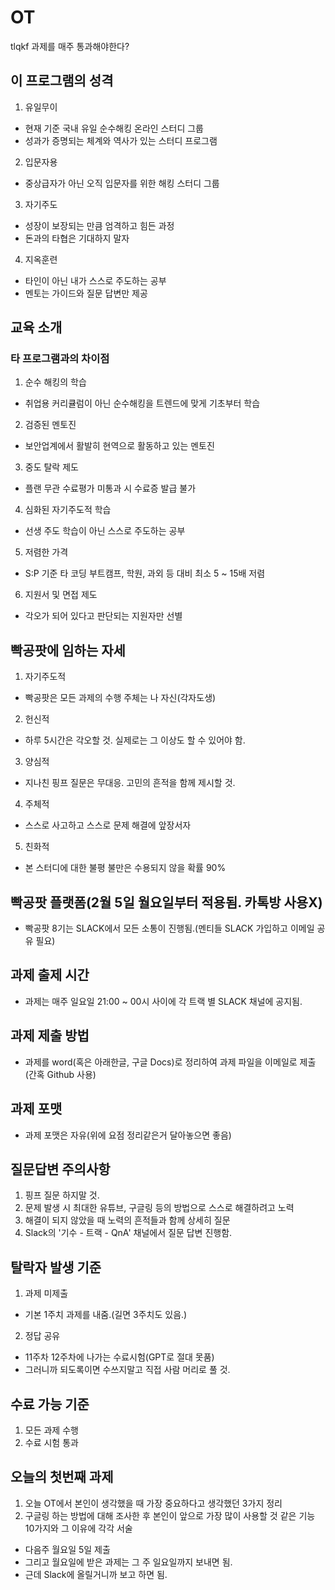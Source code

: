 # OT
tlqkf 과제를 매주 통과해야한다?
## 이 프로그램의 성격 
1. 유일무이
- 현재 기준 국내 유일 순수해킹 온라인 스터디 그룹
- 성과가 증명되는 체계와 역사가 있는 스터디 프로그램

2. 입문자용
- 중상급자가 아닌 오직 입문자를 위한 해킹 스터디 그룹

3. 자기주도
- 성장이 보장되는 만큼 엄격하고 힘든 과정
- 돈과의 타협은 기대하지 말자

4. 지옥훈련
- 타인이 아닌 내가 스스로 주도하는 공부
- 멘토는 가이드와 질문 답변만 제공

## 교육 소개
### 타 프로그램과의 차이점

1. 순수 해킹의 학습
- 취업용 커리큘럼이 아닌 순수해킹을 트렌드에 맞게 기초부터 학습

2. 검증된 멘토진
- 보안업계에서 활발히 현역으로 활동하고 있는 멘토진

3. 중도 탈락 제도
- 플랜 무관 수료평가 미통과 시 수료증 발급 불가

4. 심화된 자기주도적 학습
- 선생 주도 학습이 아닌 스스로 주도하는 공부

5. 저렴한 가격
- S:P 기준 타 코딩 부트캠프, 학원, 과외 등 대비 최소 5 ~ 15배 저렴

6. 지원서 및 면접 제도
- 각오가 되어 있다고 판단되는 지원자만 선별

## 빡공팟에 임하는 자세

1. 자기주도적
- 빡공팟은 모든 과제의 수행 주체는 나 자신(각자도생)

2. 헌신적
- 하루 5시간은 각오할 것. 실제로는 그 이상도 할 수 있어야 함.

3. 양심적
- 지나친 핑프 질문은 무대응. 고민의 흔적을 함께 제시할 것.

4. 주체적
- 스스로 사고하고 스스로 문제 해결에 앞장서자

5. 친화적
- 본 스터디에 대한 불평 불만은 수용되지 않을 확률 90%

## 빡공팟 플랫폼(2월 5일 월요일부터 적용됨. 카톡방 사용X)
- 빡공팟 8기는 SLACK에서 모든 소통이 진행됨.(멘티들 SLACK 가입하고 이메일 공유 필요)

## 과제 출제 시간
- 과제는 매주 일요일 21:00 ~ 00시 사이에 각 트랙 별 SLACK 채널에 공지됨.

## 과제 제출 방법
- 과제를 word(혹은 아래한글, 구글 Docs)로 정리하여 과제 파일을 이메일로 제출(간혹 Github 사용)

## 과제 포맷
- 과제 포맷은 자유(위에 요점 정리같은거 달아놓으면 좋음)

## 질문답변 주의사항
1. 핑프 질문 하지말 것.
2. 문제 발생 시 최대한 유튜브, 구글링 등의 방법으로 스스로 해결하려고 노력
3. 해결이 되지 않았을 때 노력의 흔적들과 함께 상세히 질문
4. Slack의 '기수 - 트랙 - QnA' 채널에서 질문 답변 진행함.

## 탈락자 발생 기준
1. 과제 미제출
- 기본 1주치 과제를 내줌.(길면 3주치도 있음.)

2. 정답 공유
- 11주차 12주차에 나가는 수료시험(GPT로 절대 못품)
- 그러니까 되도록이면 수쓰지말고 직접 사람 머리로 풀 것.

## 수료 가능 기준
1. 모든 과제 수행
2. 수료 시험 통과

## 오늘의 첫번째 과제
1. 오늘 OT에서 본인이 생각했을 때 가장 중요하다고 생각했던 3가지 정리
2. 구글링 하는 방법에 대해 조사한 후 본인이 앞으로 가장 많이 사용할 것 같은 기능 10가지와 그 이유에 각각 서술

- 다음주 월요일 5일 제출 
- 그리고 월요일에 받은 과제는 그 주 일요일까지 보내면 됨.
- 근데 Slack에 올릴거니까 보고 하면 됨.
